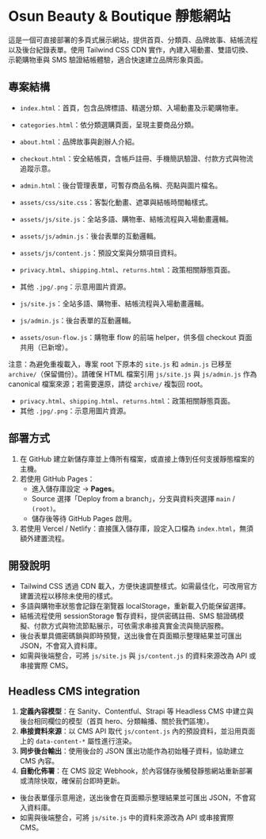 # Osun Beauty & Boutique 靜態網站

這是一個可直接部署的多頁式展示網站，提供首頁、分類頁、品牌故事、結帳流程以及後台紀錄表單。使用 Tailwind CSS CDN 實作，內建入場動畫、雙語切換、示範購物車與 SMS 驗證結帳體驗，適合快速建立品牌形象頁面。

## 專案結構
- `index.html`：首頁，包含品牌標語、精選分類、入場動畫及示範購物車。
- `categories.html`：依分類選購頁面，呈現主要商品分類。
- `about.html`：品牌故事與創辦人介紹。
- `checkout.html`：安全結帳頁，含帳戶註冊、手機簡訊驗證、付款方式與物流追蹤示意。
- `admin.html`：後台管理表單，可暫存商品名稱、亮點與圖片檔名。
- `assets/css/site.css`：客製化動畫、遮罩與結帳時間軸樣式。
- `assets/js/site.js`：全站多語、購物車、結帳流程與入場動畫邏輯。
- `assets/js/admin.js`：後台表單的互動邏輯。
- `assets/js/content.js`：預設文案與分類項目資料。
- `privacy.html`、`shipping.html`、`returns.html`：政策相關靜態頁面。
- 其他 `.jpg/.png`：示意用圖片資源。

- `js/site.js`：全站多語、購物車、結帳流程與入場動畫邏輯。
- `js/admin.js`：後台表單的互動邏輯。
- `assets/osun-flow.js`：購物車 flow 的前端 helper，供多個 checkout 頁面共用（已新增）。

注意：為避免重複載入，專案 root 下原本的 `site.js` 和 `admin.js` 已移至 `archive/`（保留備份）。請確保 HTML 檔案引用 `js/site.js` 與 `js/admin.js` 作為 canonical 檔案來源；若需要還原，請從 `archive/` 複製回 root。
- `privacy.html`、`shipping.html`、`returns.html`：政策相關靜態頁面。
- 其他 `.jpg/.png`：示意用圖片資源。

## 部署方式
1. 在 GitHub 建立新儲存庫並上傳所有檔案，或直接上傳到任何支援靜態檔案的主機。
2. 若使用 GitHub Pages：
   - 進入儲存庫設定 → **Pages**。
   - Source 選擇「Deploy from a branch」，分支與資料夾選擇 `main` / `(root)`。
   - 儲存後等待 GitHub Pages 啟用。
3. 若使用 Vercel / Netlify：直接匯入儲存庫，設定入口檔為 `index.html`，無須額外建置流程。

## 開發說明
- Tailwind CSS 透過 CDN 載入，方便快速調整樣式。如需最佳化，可改用官方建置流程以移除未使用的樣式。
- 多語與購物車狀態會記錄在瀏覽器 localStorage，重新載入仍能保留選擇。
- 結帳流程使用 sessionStorage 暫存資料，提供密碼註冊、SMS 驗證碼模擬、付款方式與物流節點展示，可依需求串接真實金流與簡訊服務。
- 後台表單具備密碼鎖與即時預覽，送出後會在頁面顯示整理結果並可匯出 JSON，不會寫入資料庫。
- 如需與後端整合，可將 `js/site.js` 與 `js/content.js` 的資料來源改為 API 或串接實際 CMS。

## Headless CMS integration
1. **定義內容模型**：在 Sanity、Contentful、Strapi 等 Headless CMS 中建立與後台相同欄位的模型（首頁 hero、分類輪播、關於我們區塊）。
2. **串接資料來源**：以 CMS API 取代 `js/content.js` 內的預設資料，並沿用頁面上的 `data-content-*` 屬性進行渲染。
3. **同步後台輸出**：使用後台的 JSON 匯出功能作為初始種子資料，協助建立 CMS 內容。
4. **自動化佈署**：在 CMS 設定 Webhook，於內容儲存後觸發靜態網站重新部署或清除快取，確保前台即時更新。
- 後台表單僅示意用途，送出後會在頁面顯示整理結果並可匯出 JSON，不會寫入資料庫。
- 如需與後端整合，可將 `js/site.js` 中的資料來源改為 API 或串接實際 CMS。
